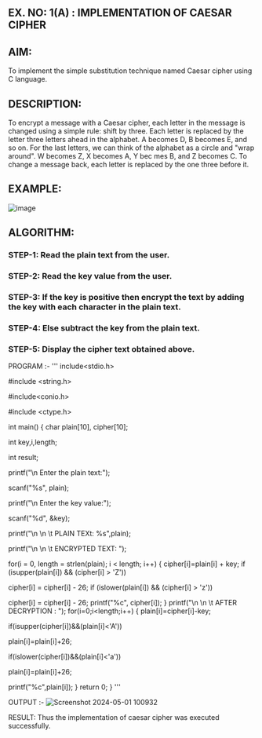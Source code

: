 ## EX. NO: 1(A) : IMPLEMENTATION OF CAESAR CIPHER
 

## AIM:

To implement the simple substitution technique named Caesar cipher using C language.

## DESCRIPTION:

To encrypt a message with a Caesar cipher, each letter in the message is changed using a simple rule: shift by three. Each letter is replaced by the letter three letters ahead in the alphabet. A becomes D, B becomes E, and so on. For the last letters, we can think of the
alphabet as a circle and "wrap around". W becomes Z, X becomes A, Y bec mes B, and Z
becomes C. To change a message back, each letter is replaced by the one three before it.

## EXAMPLE:



![image](https://github.com/Hemamanigandan/CNS/assets/149653568/eb9c6c43-8c80-4cdd-b9d4-91705a311c79)


## ALGORITHM:

### STEP-1: Read the plain text from the user.
### STEP-2: Read the key value from the user.
### STEP-3: If the key is positive then encrypt the text by adding the key with each character in the plain text.
### STEP-4: Else subtract the key from the plain text.
### STEP-5: Display the cipher text obtained above.


PROGRAM :-
'''
 include<stdio.h>
 
 #include <string.h>
 
 #include<conio.h>
 
 #include <ctype.h>
 
 int main()
 {
  char plain[10], cipher[10];
  
  int key,i,length;
  
  int result;
  
  printf("\n Enter the plain text:");
  
  scanf("%s", plain);
  
  printf("\n Enter the key value:");
  
  scanf("%d", &key);
  
  printf("\n \n \t PLAIN TEXt: %s",plain);
  
  printf("\n \n \t ENCRYPTED TEXT: ");
  
  for(i = 0, length = strlen(plain); i < length; i++)
{
  cipher[i]=plain[i] + key;
  if (isupper(plain[i]) && (cipher[i] > 'Z'))
  
  cipher[i] = cipher[i] - 26;
  if (islower(plain[i]) && (cipher[i] > 'z'))
  
  cipher[i] = cipher[i] - 26;
  printf("%c", cipher[i]);
}
  printf("\n \n \t AFTER DECRYPTION : ");
  for(i=0;i<length;i++)
{
  plain[i]=cipher[i]-key;
  
  if(isupper(cipher[i])&&(plain[i]<'A'))
  
  plain[i]=plain[i]+26;
  
  if(islower(cipher[i])&&(plain[i]<'a'))
  
  plain[i]=plain[i]+26;
  
  printf("%c",plain[i]);
}
return 0;
}
'''



OUTPUT :-
![Screenshot 2024-05-01 100932](https://github.com/nandhu6523/CNS/assets/123856724/c6735cf0-7bc2-48d1-b128-a7b29998ac9f)


RESULT:
   Thus the implementation of caesar cipher was executed successfully.


